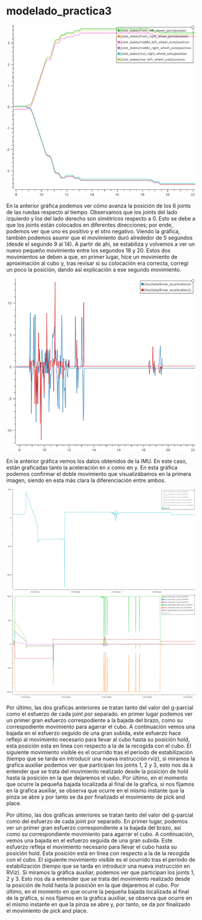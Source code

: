 # modelado_practica3

![grafica_1](imagen_apartado5.png)

En la anterior gráfica podemos ver cómo avanza la posición de los 6 joints de las ruedas respecto al tiempo. Observamos que los joints del lado izquierdo y los del lado derecho son simétricos respecto a 0. Esto se debe a que los joints están colocados en diferentes direcciones; por ende, podemos ver que uno es positivo y el otro negativo. Viendo la gráfica, también podemos asumir que el movimiento duró alrededor de 5 segundos (desde el segundo 9 al 14). A partir de ahí, se estabiliza y volvemos a ver un nuevo pequeño movimiento entre los segundos 18 y 20. Estos dos movimientos se deben a que, en primer lugar, hice un movimiento de aproximación al cubo y, tras revisar si su colocación era correcta, corregí un poco la posición, dando así explicación a ese segundo movimiento.

![grafica_2](imagen_apartado6.png)

En la anterior gráfica vemos los datos obtenidos de la IMU. En este caso, están graficadas tanto la aceleración en x como en y. En esta gráfica podemos confirmar el doble movimiento que visualizábamos en la primera imagen, siendo en esta más clara la diferenciación entre ambos.

![grafica_3](imagen_apartado7.png)
![grafica_aux](auxiliar.png)

Por último, las dos graficas anteriores se tratan tanto del valor del g-parcial como el esfuerzo de cada joint por separado. en primer lugar podemos ver un primer gran esfuerzo correspodiente a la bajada del brazo, como su correspodiente movimiento para agarrar el cubo. A continuación vemos una bajada en el esfuerzo seguido de una gran subida, este esfuerzo hace reflejo al movimiento necesario para llevar al cubo hasta su posición hold, esta posición esta en linea con respecto a la de la recogida con el cubo. El siguiente movimiento visible es el ocurrido tras el periodo de estabilización (tiempo que se tarda en introducir una nueva instrucción rviz), si miramos la grafica auxiliar podemos ver que participan los joints 1, 2 y 3, esto nos da a entender que se trata del movimiento realizado desde la posición de hold hasta la posición en la que dejaremos el vubo. Por último, en el momento que ocurre la pequeña bajada localizada al final de la grafica, si nos fijamos en la grafica auxiliar, se observa que ocurre en el mismo instante que la pinza se abre y por tanto se da por finalizado el movimiento de pick and place.

Por último, las dos gráficas anteriores se tratan tanto del valor del g-parcial como del esfuerzo de cada joint por separado. En primer lugar, podemos ver un primer gran esfuerzo correspondiente a la bajada del brazo, así como su correspondiente movimiento para agarrar el cubo. A continuación, vemos una bajada en el esfuerzo seguida de una gran subida. Este esfuerzo refleja el movimiento necesario para llevar el cubo hasta su posición hold. Esta posición está en línea con respecto a la de la recogida con el cubo. El siguiente movimiento visible es el ocurrido tras el periodo de estabilización (tiempo que se tarda en introducir una nueva instrucción en RViz). Si miramos la gráfica auxiliar, podemos ver que participan los joints 1, 2 y 3. Esto nos da a entender que se trata del movimiento realizado desde la posición de hold hasta la posición en la que dejaremos el cubo. Por último, en el momento en que ocurre la pequeña bajada localizada al final de la gráfica, si nos fijamos en la gráfica auxiliar, se observa que ocurre en el mismo instante en que la pinza se abre y, por tanto, se da por finalizado el movimiento de pick and place.

